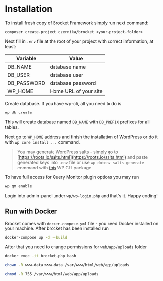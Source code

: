 # Installation

To install fresh copy of Brocket Framework simply run next command:
```
composer create-project czernika/brocket <your-project-folder>
```

Next fill in `.env` file at the root of your project with correct information, at least:

| Variable | Value |
| ------ | ------ |
| DB_NAME | database name |
| DB_USER | database user |
| DB_PASSWORD | database password |
| WP_HOME | Home URL of your site |

Create database. If you have wp-cli, all you need to do is
```sh
wp db create
```

This will create database named `DB_NAME` with `DB_PREFIX` prefixes for all tables.

Next go to `WP_HOME` address and finish the installation of WordPress or do it with `wp core install ...` command.

> You may generate WordPress salts - simply go to [https://roots.io/salts.html](https://roots.io/salts.html) and paste generated keys into `.env` file or use `wp dotenv salts generate` command with [this](https://github.com/aaemnnosttv/wp-cli-dotenv-command) WP CLI package

To have full access for Query Monitor plugin options you may run
```sh
wp qm enable
```

Login into admin-panel under `wp/wp-login.php` and that's it. Happy coding!

## Run with Docker

Brocket comes with `docker-compose.yml` file - you need Docker installed on your machine. After brocket has been installed run

```sh
docker-compose up -d --build
```

After that you need to change permissions for `web/app/uploads` folder

```sh
docker exec -it brocket-php bash

chown -R www-data:www-data /var/www/html/web/app/uploads

chmod -R 755 /var/www/html/web/app/uploads
```
